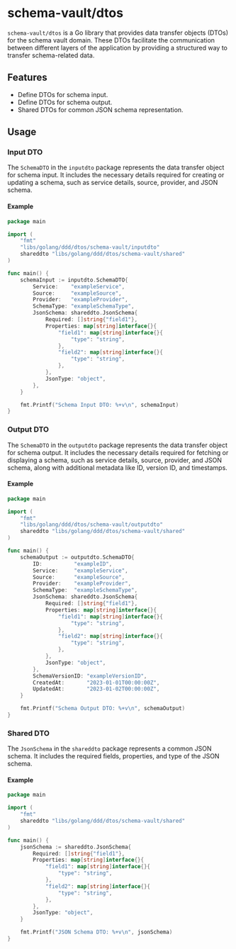 # schema-vault/dtos

`schema-vault/dtos` is a Go library that provides data transfer objects (DTOs) for the schema vault domain. These DTOs facilitate the communication between different layers of the application by providing a structured way to transfer schema-related data.

## Features

- Define DTOs for schema input.
- Define DTOs for schema output.
- Shared DTOs for common JSON schema representation.

## Usage

### Input DTO

The `SchemaDTO` in the `inputdto` package represents the data transfer object for schema input. It includes the necessary details required for creating or updating a schema, such as service details, source, provider, and JSON schema.

#### Example

```go
package main

import (
    "fmt"
    "libs/golang/ddd/dtos/schema-vault/inputdto"
    shareddto "libs/golang/ddd/dtos/schema-vault/shared"
)

func main() {
    schemaInput := inputdto.SchemaDTO{
        Service:    "exampleService",
        Source:     "exampleSource",
        Provider:   "exampleProvider",
        SchemaType: "exampleSchemaType",
        JsonSchema: shareddto.JsonSchema{
            Required: []string{"field1"},
            Properties: map[string]interface{}{
                "field1": map[string]interface{}{
                    "type": "string",
                },
                "field2": map[string]interface{}{
                    "type": "string",
                },
            },
            JsonType: "object",
        },
    }

    fmt.Printf("Schema Input DTO: %+v\n", schemaInput)
}
```

### Output DTO

The `SchemaDTO` in the `outputdto` package represents the data transfer object for schema output. It includes the necessary details required for fetching or displaying a schema, such as service details, source, provider, and JSON schema, along with additional metadata like ID, version ID, and timestamps.

#### Example

```go
package main

import (
    "fmt"
    "libs/golang/ddd/dtos/schema-vault/outputdto"
    shareddto "libs/golang/ddd/dtos/schema-vault/shared"
)

func main() {
    schemaOutput := outputdto.SchemaDTO{
        ID:          "exampleID",
        Service:     "exampleService",
        Source:      "exampleSource",
        Provider:    "exampleProvider",
        SchemaType:  "exampleSchemaType",
        JsonSchema: shareddto.JsonSchema{
            Required: []string{"field1"},
            Properties: map[string]interface{}{
                "field1": map[string]interface{}{
                    "type": "string",
                },
                "field2": map[string]interface{}{
                    "type": "string",
                },
            },
            JsonType: "object",
        },
        SchemaVersionID: "exampleVersionID",
        CreatedAt:       "2023-01-01T00:00:00Z",
        UpdatedAt:       "2023-01-02T00:00:00Z",
    }

    fmt.Printf("Schema Output DTO: %+v\n", schemaOutput)
}
```

### Shared DTO

The `JsonSchema` in the `shareddto` package represents a common JSON schema. It includes the required fields, properties, and type of the JSON schema.

#### Example

```go
package main

import (
    "fmt"
    shareddto "libs/golang/ddd/dtos/schema-vault/shared"
)

func main() {
    jsonSchema := shareddto.JsonSchema{
        Required: []string{"field1"},
        Properties: map[string]interface{}{
            "field1": map[string]interface{}{
                "type": "string",
            },
            "field2": map[string]interface{}{
                "type": "string",
            },
        },
        JsonType: "object",
    }

    fmt.Printf("JSON Schema DTO: %+v\n", jsonSchema)
}
```
